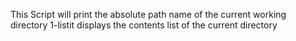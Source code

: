This Script will print the absolute path name of the current working directory
1-listit displays the contents list of the current directory
